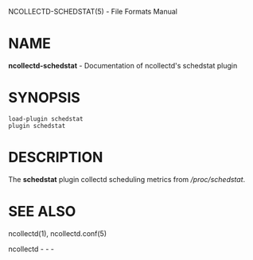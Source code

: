 NCOLLECTD-SCHEDSTAT(5) - File Formats Manual

# NAME

**ncollectd-schedstat** - Documentation of ncollectd's schedstat plugin

# SYNOPSIS

	load-plugin schedstat
	plugin schedstat

# DESCRIPTION

The **schedstat** plugin collectd scheduling metrics from
*/proc/schedstat*.

# SEE ALSO

ncollectd(1),
ncollectd.conf(5)

ncollectd - - -

